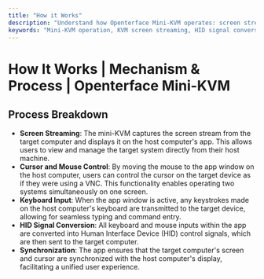 ```yaml
---
title: "How it Works"
description: "Understand how Openterface Mini-KVM operates: screen streaming, HID signal conversion, keyboard/mouse control, and synchronization. Detailed explanation of the technology behind seamless headless computer control."
keywords: "Mini-KVM operation, KVM screen streaming, HID signal conversion, keyboard mouse control, KVM synchronization, headless control process, KVM technology, remote computer operation, KVM signal processing"
---
```


# **How It Works** | Mechanism & Process | Openterface Mini-KVM

## Process Breakdown

- **Screen Streaming**: The mini-KVM captures the screen stream from the target computer and displays it on the host computer's app. This allows users to view and manage the target system directly from their host machine.
- **Cursor and Mouse Control**: By moving the mouse to the app window on the host computer, users can control the cursor on the target device as if they were using a VNC. This functionality enables operating two systems simultaneously on one screen.
- **Keyboard Input**: When the app window is active, any keystrokes made on the host computer's keyboard are transmitted to the target device, allowing for seamless typing and command entry.
- **HID Signal Conversion**: All keyboard and mouse inputs within the app are converted into Human Interface Device (HID) control signals, which are then sent to the target computer.
- **Synchronization**: The app ensures that the target computer's screen and cursor are synchronized with the host computer's display, facilitating a unified user experience.